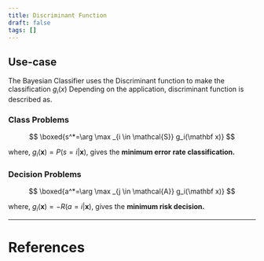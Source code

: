 ```yaml
---
title: Discriminant Function
draft: false
tags: []
---
```

## Use-case 
The Bayesian Classifier uses the Discriminant function to make the classification $g_i(x)$
Depending on the application, discriminant function is described as. 
### Class Problems

$$
\boxed{s^*=\arg \max _{i \in \mathcal{S}} g_i(\mathbf x)}
$$

where, $g_i(\mathbf{x}) = P(s = i|\mathbf{x})$, gives the **minimum error rate classification.**
### Decision Problems

$$
\boxed{a^*=\arg \max _{j \in \mathcal{A}} g_i(\mathbf x)}
$$

where, $g_i(\mathbf{x}) = -R(a = i|\mathbf{x})$, gives the **minimum risk decision.** 






---
# References
